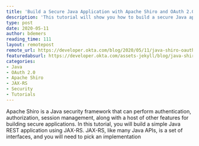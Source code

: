 ```yaml
---
title: 'Build a Secure Java Application with Apache Shiro and OAuth 2.0'
description: 'This tutorial will show you how to build a secure Java application with Apache Shiro and OAuth 2.0.'
type: post
date: 2020-05-11
author: bdemers
reading_time: 111
layout: remotepost
remote_url: https://developer.okta.com/blog/2020/05/11/java-shiro-oauth
featuredabsurl: https://developer.okta.com/assets-jekyll/blog/java-shiro-oauth/okta-shiro-social-177b158bb23f49326f89becfca3bdf55bd7091614adc011a01be4c27b534a903.png
categories:
- Java
- OAuth 2.0
- Apache Shiro
- JAX-RS
- Security
- Tutorials
---
```


Apache Shiro is a Java security framework that can perform authentication, authorization, session management, along with a host of other features for building secure applications. In this tutorial, you will build a simple Java REST application using JAX-RS. JAX-RS, like many Java APIs, is a set of interfaces, and you will need to pick an implementation